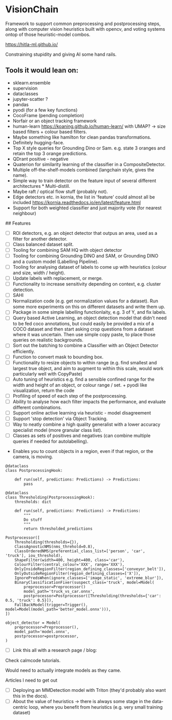 # VisionChain
Framework to support common preprocessing and postprocessing steps, along with computer vision heuristics built with opencv, and voting systems ontop of those heuristic-model combos. 

https://hitla-ml.github.io/

Constraining stupidity and giving AI some hand rails.

## Tools it would lean on: 

* sklearn.ensemble
* supervision
* dataclasses
* jupyter-scatter ? 
* pandas
* pyodi (for a few key functions) 
* CocoFrame (pending completion)
* Norfair or an object tracking framework
* human-learn https://koaning.github.io/human-learn/ with UMAP?  -> size based filters + colour based filters. 
* Maybe something like hamilton for clean pandas transformations.
* Definitely hugging-face.
* Top X style queries for Grounding Dino or Sam. e.g. state 3 oranges and retain the top 3 orange predictions.
* QDrant positive - negative 
* Quaterion for similarity learning of the classifier in a CompositeDetector.
* Multiple off-the-shelf-models combined (langchain style, gives the name).
* Simple way to train detector on the feature input of several different architectures
      * Multi-distill.
* Maybe raft / optical flow stuff (probably not). 
* Edge detectors etc. in kornia, the list in 'feature' could almost all be included https://kornia.readthedocs.io/en/latest/feature.html
* Support for both weighted classifier and just majority vote (for nearest neighbour)

## Features 
- [ ] ROI detectors, e.g. an object detector that outpus an area, used as a filter for another detector.
- [ ] Class balanced dataset split.
- [ ] Tooling for combining SAM HQ with object detector
- [ ] Tooling for combining Grounding DINO and SAM, or Grounding DINO and a custom model (Labelling Pipeline).
- [ ] Tooling for analysing dataset of labels to come up with heuristics (colour and size, width / height).
- [ ] Update labels with replacement, or merge.
- [ ] Functionality to increase sensitivity depending on context, e.g. cluster detection. 
- [ ] SAHI
- [ ] Normalization code (e.g. get normalization values for a dataset). Run some more experiments on this on different datasets and write them up.
- [ ] Package in some simple labelling functionlaity, e.g. 3 of Y, and fix labels.
- [ ] Query based Active Learning, an object detection model that didn't need to be fed coco annotations, but could easily be provided a mix of a COCO dataset and then start asking crop questions from a dataset where it was uncertain. Then use simple copy paste, to place those queries on realistic backgrounds.
- [ ] Sort out the batching to combine a Classifier with an Object Detector efficiently.
- [ ] Function to convert mask to bounding box.
- [ ] Functionality to resize objects to within range (e.g. find smallest and largest true object, and aim to augment to within this scale, would work particularly well with CopyPaste)
- [ ] Auto tuning of heuristics e.g. find a sensible confined range for the width and height of an object, or colour range / set.  + pyodi like visualization, return the code
- [ ] Profiling of speed of each step of the postprocessing.
- [ ] Ability to analyse how each filter impacts the performance, and evaluate different combinations.
- [ ] Support online active learning via heuristic - model disagreement
- [ ] Support 'stop detection' via Object Tracking.
- [ ] Way to neatly combine a high quality generalist with a lower accuracy specialist model (more granular class list).
- [ ] Classes as sets of positives and negatives (can combine multiple queries if needed for autolabelling). 

* Enables you to count objects in a region, even if that region, or the camera, is moving.

```
@dataclass 
class PostprocessingHook: 

    def run(self, predictions: Predictions) -> Predictions:
        pass

```

```
@dataclass
class Thresholding(PostprocessingHook): 
    thresholds: dict 

    def run(self, predictions: Predictions) -> Predictions: 
        """
        Do stuff
        """
        return thresholded_predictions
```

```
Postprocessor([
    Thresholding(thresholds={}),
    ClassAgnosticNMS(nms_threhold=0.8),
    ClassOrderedNMS(preferential_class_list=['person', 'car', 'truck'], iou_threshold), 
    ShapeFilter(width=400, height=400, class='car'),
    ColourFilter(central_colour='XXX', range='XXX'),
    OnlyInsideRegionFilter(region_defining_classes=['conveyor_belt']),
    OnlyOutsideRegionFilter(region_defining_classes=['X']),
    IgnorePredsWhen(ignore_classes=['image_static', 'extreme_blur']),
    BinaryClassificationFixer(suspect_class='truck', model=Model(
        preprocessor=Preprocessor()
        model_path='truck_vs_car.onnx',
        postprocessor=Postprocessor([Thresholding(thresholds={'car': 0.5, 'truck': 0.5}]),
    FallBackModel(trigger=Trigger(), model=Model(model_path='better_model.onnx'))),
])
```


```
object_detector = Model(
    preprocessor=Preprocessor(),
    model_path='model.onnx',
    postprocessor=postprocessor,
) 
```

- [ ] Link this all with a research page / blog: 
      

Check calmcode tutorials.

Would need to actually integrate models as they came. 

Articles I need to get out 
- [ ] Deploying an MMDetection model with Triton (they'd probably also want this in the docs).
- [ ] About the value of heuristics -> there is always some stage in the data-centric loop, where you benefit from heuristics (e.g. very small training dataset) 
